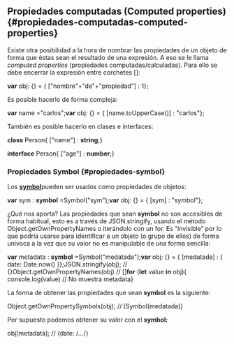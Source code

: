 ## Propiedades computadas (Computed properties) {#propiedades-computadas-computed-properties}

Existe otra posibilidad a la hora de nombrar las propiedades de un objeto de forma que éstas sean el resultado de una expresión. A eso se le llama _computed properties_ (propiedades computadas/calculadas). Para ello se debe encerrar la expresión entre corchetes []:

**var** obj: {} = { ["nombre"+"de"+"propiedad"] : 1};

Es posible hacerlo de forma compleja:

**var** name ="carlos";**var** obj: {} = { [name.toUpperCase()] : "carlos"};

También es posible hacerlo en clases e interfaces:

**class** Person{ ["name"] : **string**;}

**interface** Person{ ["age"] : **number**;}

### Propiedades Symbol {#propiedades-symbol}

Los [**symbol**](../tipos/otros_tipos.md#symbols)pueden ser usados como propiedades de objetos:

**var** sym : **symbol** =Symbol("sym");**var** obj: {} = { [sym] : "symbol"};

¿Qué nos aporta? Las propiedades que sean **symbol** no son accesibles de forma habitual, esto es a través de JSON.stringify, usando el método Object.getOwnPropertyNames o iterándolo con un for. Es “invisible” por lo que podría usarse para identificar a un objeto (o grupo de ellos) de forma unívoca a la vez que su valor no es manipulable de una forma sencilla:

**var** metadata : **symbol** =Symbol("medatada");**var** obj: {} = { [medatada] : { date: Date.now() }};JSON.stringify(obj); // {}Object.getOwnPropertyNames(obj) // []**for** (**let** value **in** obj){ console.log(value) // No muestra metadata}

La forma de obtener las propiedades que sean **symbol** es la siguiente:

Object.getOwnPropertySymbols(obj); // [Symbol(medatada)]

Por supuesto podemos obtener su valor con el **symbol:**

obj[metadata]; // {date: /*...*/}
